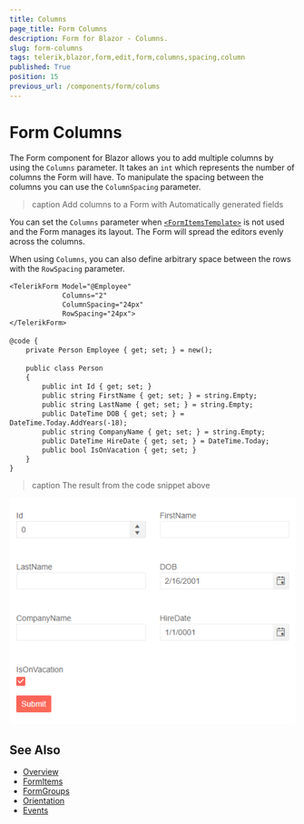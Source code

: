 ```yaml
---
title: Columns
page_title: Form Columns
description: Form for Blazor - Columns.
slug: form-columns
tags: telerik,blazor,form,edit,form,columns,spacing,column
published: True
position: 15
previous_url: /components/form/colums
---
```


# Form Columns

The Form component for Blazor allows you to add multiple columns by using the `Columns` parameter. It takes an `int` which represents the number of columns the Form will have. To manipulate the spacing between the columns you can use the `ColumnSpacing` parameter. 

>caption Add columns to a Form with Automatically generated fields

You can set the `Columns` parameter when [`<FormItemsTemplate>`](slug:form-formitems-formitemstemplate) is not used and the Form manages its layout. The Form will spread the editors evenly across the columns.

When using `Columns`, you can also define arbitrary space between the rows with the `RowSpacing` parameter.

````RAZOR
<TelerikForm Model="@Employee"
             Columns="2"
             ColumnSpacing="24px"
             RowSpacing="24px">
</TelerikForm>

@code {
    private Person Employee { get; set; } = new();

    public class Person
    {
        public int Id { get; set; }
        public string FirstName { get; set; } = string.Empty;
        public string LastName { get; set; } = string.Empty;
        public DateTime DOB { get; set; } = DateTime.Today.AddYears(-18);
        public string CompanyName { get; set; } = string.Empty;
        public DateTime HireDate { get; set; } = DateTime.Today;
        public bool IsOnVacation { get; set; }
    }
}
````

>caption The result from the code snippet above

![Form Columns Example](images/form-columns-example.png)

## See Also

  * [Overview](slug:form-overview)
  * [FormItems](slug:form-formitems)
  * [FormGroups](slug:form-formgroups)
  * [Orientation](slug:form-orientation)
  * [Events](slug:form-events)
   
